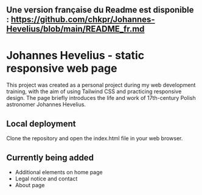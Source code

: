 ## Une version française du Readme est disponible : https://github.com/chkpr/Johannes-Hevelius/blob/main/README_fr.md

# Johannes Hevelius - static responsive web page

This project was created as a personal project during my web development training, with the aim of using Tailwind CSS and practicing responsive design.
The page briefly introduces the life and work of 17th-century Polish astronomer Johannes Hevelius.

## Local deployment

Clone the repository and open the index.html file in your web browser.

## Currently being added

- Additional elements on home page
- Legal notice and contact
- About page
